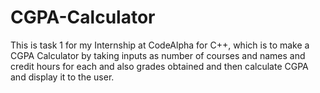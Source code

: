 # CGPA-Calculator
This is task 1 for my Internship at CodeAlpha for C++, which is to make a CGPA Calculator by taking inputs as number of courses and names and credit hours for each and also grades obtained and then calculate CGPA and display it to the user.
